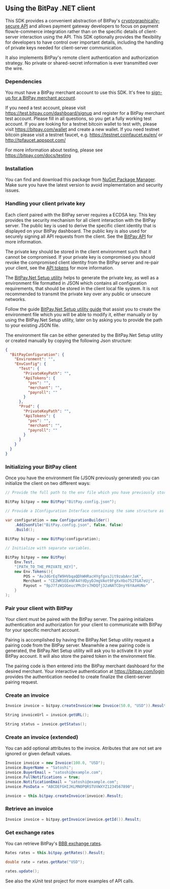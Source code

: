 ## Using the BitPay .NET client

This SDK provides a convenient abstraction of BitPay's [cryptographically-secure API](https://bitpay.com/api) and allows payment gateway developers to focus on payment flow/e-commerce integration rather than on the specific details of client-server interaction using the API.  This SDK optionally provides the flexibility for developers to have control over important details, including the handling of private keys needed for client-server communication.

It also implements BitPay's remote client authentication and authorization strategy.  No private or shared-secret information is ever transmitted over the wire.

### Dependencies

You must have a BitPay merchant account to use this SDK.  It's free to [sign-up for a BitPay merchant account](https://bitpay.com/start).

If you need a test account, please visit https://test.bitpay.com/dashboard/signup and register for a BitPay merchant test account. Please fill in all questions, so you get a fully working test account.
If you are looking for a testnet bitcoin wallet to test with, please visit https://bitpay.com/wallet and
create a new wallet.
If you need testnet bitcoin please visit a testnet faucet, e.g. https://testnet.coinfaucet.eu/en/ or http://tpfaucet.appspot.com/

For more information about testing, please see https://bitpay.com/docs/testing

### Installation

You can find and download this package from [NuGet Package Manager](https://www.nuget.org/packages/BitPay).  
Make sure you have the latest version to avoid implementation and security issues.

### Handling your client private key

Each client paired with the BitPay server requires a ECDSA key.  This key provides the security mechanism for all client interaction with the BitPay server. The public key is used to derive the specific client identity that is displayed on your BitPay dashboard.  The public key is also used for securely signing all API requests from the client.  See the [BitPay API](https://bitpay.com/api) for more information.

The private key should be stored in the client environment such that it cannot be compromised.  If your private key is compromised you should revoke the compromised client identity from the BitPay server and re-pair your client, see the [API tokens](https://bitpay.com/api-tokens) for more information.

The [BitPay.Net Setup utility](https://github.com/bitpay/csharp-bitpay-client/releases/download/v2.0.1904/BitPay.Net_Setup_utility.zip) helps to generate the private key, as well as a environment file formatted in JSON which contains all configuration requirements, that should be stored in the client local file system. It is not recommended to transmit the private key over any public or unsecure networks.

Follow the guide [BitPay.Net Setup utility guide](https://github.com/bitpay/csharp-bitpay-client/blob/master/BitPaySetup/README.md) that assist you to create the environment file which you will be able to modify it, either manually or by using the BitPay.Net Setup utility, later on by asking you to provide the path to your existing JSON file.

The environment file can be either generated by the BitPay.Net Setup utility or created manually by copying the following Json structure:

```json
{
  "BitPayConfiguration": {
    "Environment": "",
    "EnvConfig": {
      "Test": {
        "PrivateKeyPath": "",
        "ApiTokens": {
          "pos": "",
          "merchant": "",
          "payroll": ""
        }
      },
      "Prod": {
        "PrivateKeyPath": "",
        "ApiTokens": {
          "pos": "",
          "merchant": "",
          "payroll": ""
        }
      }
    }
  }
}
```

### Initializing your BitPay client

Once you have the environment file (JSON previously generated) you can initialize the client on two different ways:

```c#
// Provide the full path to the env file which you have previously stored securely.

BitPay bitpay = new BitPay("BitPay.config.json");
```

```c#
// Provide a IConfiguration Interface containing the same structure as in the json file.

var configuration = new ConfigurationBuilder()
    .AddJsonFile("BitPay.config.json", false, false)
    .Build();
    
BitPay bitpay = new BitPay(configuration);
```

```c#
// Initialize with separate variables.

BitPay bitpay = new BitPay(
    Env.Test,
    "[PATH_TO_THE_PRIVATE_KEY]",
    new Env.Tokens(){
        POS = "AvJdGrEqTW9HVbqaQDhWHRacHYgfgxsJit9zabAnrJaK",
        Merchant = "CE2WRSEExNFA4YdQyyDJmgVAot9FgXvXbo752TGA7eUj",
        Payout = "9pJ7fzW1GGeucVMcDrs7HDQfj32aNATCDnyY6YAaHUNo"
    }
);
```

### Pair your client with BitPay

Your client must be paired with the BitPay server. The pairing initializes authentication and authorization for your client to communicate with BitPay for your specific merchant account.

Pairing is accomplished by having the BitPay.Net Setup utility request a pairing code from the BitPay server.
Meanwhile a new pairing code is generated, the BitPay.Net Setup utility will ask you to activate it in your BitPay account. It will also store the paired token in the environment file.

The pairing code is then entered into the BitPay merchant dashboard for the desired merchant.  Your interactive authentication at https://bitpay.com/login provides the authentication needed to create finalize the client-server pairing request.

### Create an invoice

```c#
Invoice invoice = bitpay.createInvoice(new Invoice(50.0, "USD")).Result;

String invoiceUrl = invoice.getURL();

String status = invoice.getStatus();
```

### Create an invoice (extended)

You can add optional attributes to the invoice.  Atributes that are not set are ignored or given default values.
```c#
Invoice invoice = new Invoice(100.0, "USD");
invoice.BuyerName = "Satoshi";
invoice.BuyerEmail = "satoshi@example.com";
invoice.FullNotifications = true;
invoice.NotificationEmail = "satoshi@example.com";
invoice.PosData = "ABCDEFGHIJKLMNOPQRSTUVWXYZ1234567890";

invoice = this.bitpay.createInvoice(invoice).Result;
```

### Retrieve an invoice

```c#
Invoice invoice = bitpay.getInvoice(invoice.getId()).Result;
```

### Get exchange rates

You can retrieve BitPay's [BBB exchange rates](https://bitpay.com/exchange-rates).

```c#
Rates rates = this.bitpay.getRates().Result;

double rate = rates.getRate("USD");

rates.update();
```

See also the xUnit test project for more examples of API calls.
